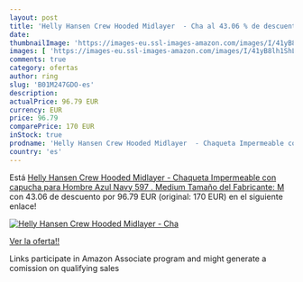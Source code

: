 ```yaml
---
layout: post
title: 'Helly Hansen Crew Hooded Midlayer  - Cha al 43.06 % de descuento'
date: 
thumbnailImage: 'https://images-eu.ssl-images-amazon.com/images/I/41yB8lh1ShL._SL200_.jpg'
images: [ 'https://images-eu.ssl-images-amazon.com/images/I/41yB8lh1ShL._SL200_.jpg' ]
comments: true
category: ofertas
author: ring
slug: 'B01M247GDO-es'
description:
actualPrice: 96.79 EUR
currency: EUR
price: 96.79
comparePrice: 170 EUR
inStock: true
prodname: 'Helly Hansen Crew Hooded Midlayer  - Chaqueta Impermeable con capucha para Hombre  Azul  Navy 597 . Medium  Tamaño del Fabricante: M '
country: 'es'
---
```


Está [Helly Hansen Crew Hooded Midlayer  - Chaqueta Impermeable con capucha para Hombre  Azul  Navy 597 . Medium  Tamaño del Fabricante: M ](https://www.amazon.es/dp/B01M247GDO/?tag=tolees-21) con 43.06 de descuento por 96.79 EUR (original: 170 EUR) en el siguiente enlace!

[![Helly Hansen Crew Hooded Midlayer  - Cha](https://images-eu.ssl-images-amazon.com/images/I/41yB8lh1ShL._SL200_.jpg)](https://www.amazon.es/dp/B01M247GDO/?tag=tolees-21)

[Ver la oferta!!](https://www.amazon.es/dp/B01M247GDO/?tag=tolees-21)

Links participate in Amazon Associate program and might generate a comission on qualifying sales


